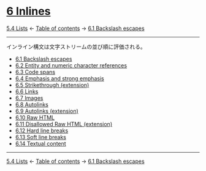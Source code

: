 # [6 Inlines](https://higuma.github.io/github-flabored-markdown/#inlines)


[5.4 Lists](lists.md)
← [Table of contents](index.md) →
[6.1 Backslash escapes](backslash-escapes.md)

------------------------------------------------------------------------

インライン構文は文字ストリームの並び順に評価される。

* [6.1 Backslash escapes](backslash-escapes.md)
* [6.2 Entity and numeric character references](entity-and-numeric-character-references.md)
* [6.3 Code spans](code-spans.md)
* [6.4 Emphasis and strong emphasis](emphasis-and-strong-emphasis.md)
* [6.5 Strikethrough (extension)](strikethrough-extension.md)
* [6.6 Links](links.md)
* [6.7 Images](images.md)
* [6.8 Autolinks](autolinks.md)
* [6.9 Autolinks (extension)](autolinks-extension.md)
* [6.10 Raw HTML](raw-html.md)
* [6.11 Disallowed Raw HTML (extension)](disallowed-raw-html-extension.md)
* [6.12 Hard line breaks](hard-line-breaks.md)
* [6.13 Soft line breaks](soft-line-breaks.md)
* [6.14 Textual content](textual-content.md)

------------------------------------------------------------------------

[5.4 Lists](lists.md)
← [Table of contents](index.md) →
[6.1 Backslash escapes](backslash-escapes.md)
